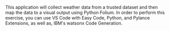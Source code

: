 This application will collect weather data from a trusted dataset and then map the data to a visual output using Python Folium. In order to perform this exercise, you can use VS Code with Easy Code, Python, and Pylance Extensions, as well as, IBM's watsonx Code Generation.